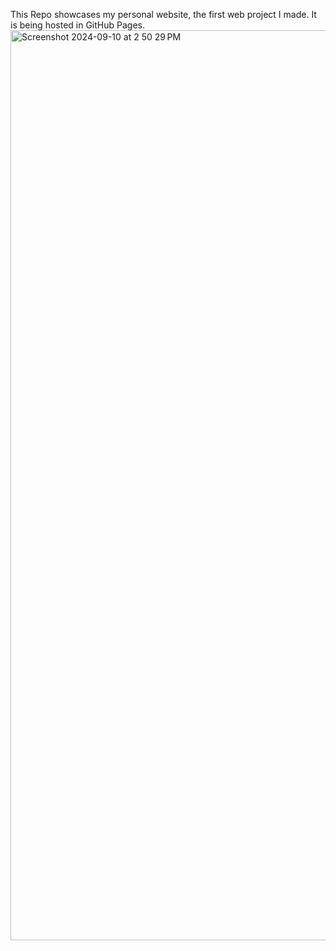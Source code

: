 This Repo showcases my personal website, the first web project I made. It is being hosted in GitHub Pages. 
<img width="1456" alt="Screenshot 2024-09-10 at 2 50 29 PM" src="https://github.com/user-attachments/assets/14029ba4-cb58-4ea5-82bf-b9a1c3043f0d">
